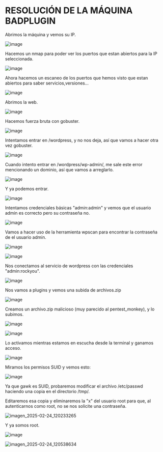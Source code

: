 # RESOLUCIÓN DE LA MÁQUINA BADPLUGIN

Abrimos la máquina y vemos su IP.

![image](https://github.com/user-attachments/assets/bec7e796-b533-4d7c-ac4f-3b5e9dd99f06)

Hacemos un nmap para poder ver los puertos que estan abiertos para la IP seleccionada.

![image](https://github.com/user-attachments/assets/2e0d172b-d907-4639-bbf3-04c46c8a395a)

Ahora hacemos un escaneo de los puertos que hemos visto que estan abiertos para saber servicios,versiones...

![image](https://github.com/user-attachments/assets/1f9beb85-c6b9-4616-936e-2dd32884b65f)

Abrimos la web.

![image](https://github.com/user-attachments/assets/c7c9a94c-0bf9-44b6-b6ab-b481fa572b83)

Hacemos fuerza bruta con gobuster.

![image](https://github.com/user-attachments/assets/d80a777b-b0bb-417d-905e-38b4b498dff8)

Intentamos entrar en /wordpress, y no nos deja, así que vamos a hacer otra vez gobuster.

![image](https://github.com/user-attachments/assets/269cf124-1afc-48ea-9c96-4af83a6be19e)

Cuando intento entrar en /wordpress/wp-admin/, me sale este error mencionando un dominio, así que vamos a arreglarlo.

![image](https://github.com/user-attachments/assets/d634101e-f49b-4314-8a8f-a3c8473c37db)

Y ya podemos entrar.

![image](https://github.com/user-attachments/assets/295fd338-f608-4c35-af5e-1624996c8e82)

Intentamos credenciales básicas "admin:admin" y vemos que el usuario admin es correcto pero su contraseña no.

![image](https://github.com/user-attachments/assets/cc7254d3-9d0b-4f16-a85a-a1a746ec8fb0)

Vamos a hacer uso de la herramienta wpscan para encontrar la contraseña de el usuario admin.

![image](https://github.com/user-attachments/assets/ee6f2fc2-99d5-4b4d-82a6-bf2880ccdb2f)

![image](https://github.com/user-attachments/assets/13921ae4-64bc-4f02-9f8b-ccf65d9d6e38)

Nos conectamos al servicio de wordpress con las credenciales "admin:rockyou".

![image](https://github.com/user-attachments/assets/d6217be0-795d-4863-8e14-8aede878e3ce)

Nos vamos a plugins y vemos una subida de archivos.zip

![image](https://github.com/user-attachments/assets/a5fe8cd0-7501-436f-a1a0-ffa845d55da7)

Creamos un archivo.zip malicioso (muy parecido al pentest_monkey), y lo subimos.

![image](https://github.com/user-attachments/assets/9defe1db-0571-409d-ab08-c9a6e71d7a94)

![image](https://github.com/user-attachments/assets/487312fc-9c92-43eb-b4e3-e71a5e0d0bdd)

Lo activamos mientras estamos en escucha desde la terminal y ganamos acceso.

![image](https://github.com/user-attachments/assets/859a7951-05fd-47c3-ae9c-454870e5ba67)

Miramos los permisos SUID y vemos esto: 

![image](https://github.com/user-attachments/assets/5ede39e5-1eef-43f9-b553-690e34f93bb3)

Ya que gawk es SUID, probaremos modificar el archivo /etc/passwd haciendo una copia en el directorio /tmp/.

Editaremos esa copia y eliminaremos la "x" del usuario root para que, al autenticarnos como root, no se nos solicite una contraseña.

![imagen_2025-02-24_120233265](https://github.com/user-attachments/assets/ba5f6595-cd9b-48df-b02b-ca7768dc937f)

Y ya somos root.

![image](https://github.com/user-attachments/assets/36148ad0-83f8-4aeb-b53a-d3f2faf798aa)

![imagen_2025-02-24_120538634](https://github.com/user-attachments/assets/d93637e9-0591-41a0-bf6c-f362aea11988)




